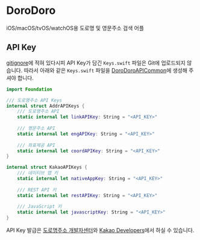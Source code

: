 # DoroDoro

iOS/macOS/tvOS/watchOS용 도로명 및 영문주소 검색 어플

## API Key

[gitignore](.gitignore)에 적혀 있다시피 API Key가 담긴 `Keys.swift` 파일은 Git에 업로드되지 않습니다. 따라서 아래와 같은 `Keys.swift` 파일을 [DoroDoroAPICommon](DoroDoroAPICommon)에 생성해 주셔야 합니다.

```swift
import Foundation

/// 도로명주소 API Keys
internal struct AddrAPIKeys {
    /// 도로명주소 API
    static internal let linkAPIKey: String = "<API_KEY>"
    
    /// 영문주소 API
    static internal let engAPIKey: String = "<API_KEY>"
    
    /// 좌표제공 API
    static internal let coordAPIKey: String = "<API_KEY>"
}

internal struct KakaoAPIKeys {
    /// 네이티브 앱 키
    static internal let nativeAppKey: String = "<API_KEY>"
    
    /// REST API 키
    static internal let restAPIKey: String = "<API_KEY>"
    
    /// JavaScript 키
    static internal let javascriptKey: String = "<API_KEY>"
}
```

API Key 발급은 [도로명주소 개발자센터](https://www.juso.go.kr/addrlink/main.do?cPath=99MM)와 [Kakao Developers](https://developers.kakao.com)에서 하실 수 있습니다.

